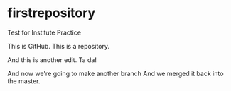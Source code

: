 # firstrepository
Test for Institute Practice

This is GitHub. This is a repository.

And this is another edit. Ta da! 

And now we're going to make another branch
And we merged it back into the master.
